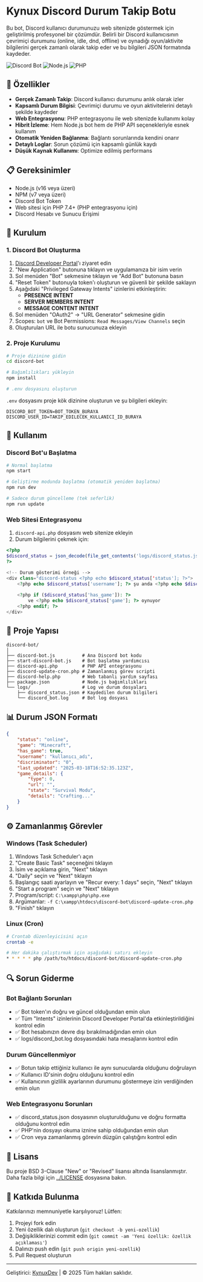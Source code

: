 # Kynux Discord Durum Takip Botu

Bu bot, Discord kullanıcı durumunuzu web sitenizde göstermek için geliştirilmiş profesyonel bir çözümdür. Belirli bir Discord kullanıcısının çevrimiçi durumunu (online, idle, dnd, offline) ve oynadığı oyun/aktivite bilgilerini gerçek zamanlı olarak takip eder ve bu bilgileri JSON formatında kaydeder.

![Discord Bot](https://img.shields.io/badge/Discord-Bot-7289DA?style=for-the-badge&logo=discord&logoColor=white)
![Node.js](https://img.shields.io/badge/Node.js-v16+-339933?style=for-the-badge&logo=node.js&logoColor=white)
![PHP](https://img.shields.io/badge/PHP-Integration-777BB4?style=for-the-badge&logo=php&logoColor=white)

## 🌟 Özellikler

- **Gerçek Zamanlı Takip**: Discord kullanıcı durumunu anlık olarak izler
- **Kapsamlı Durum Bilgisi**: Çevrimiçi durumu ve oyun aktivitelerini detaylı şekilde kaydeder
- **Web Entegrasyonu**: PHP entegrasyonu ile web sitenizde kullanımı kolay
- **Hibrit İzleme**: Hem Node.js bot hem de PHP API seçenekleriyle esnek kullanım
- **Otomatik Yeniden Bağlanma**: Bağlantı sorunlarında kendini onarır
- **Detaylı Loglar**: Sorun çözümü için kapsamlı günlük kaydı
- **Düşük Kaynak Kullanımı**: Optimize edilmiş performans

## 📋 Gereksinimler

- Node.js (v16 veya üzeri)
- NPM (v7 veya üzeri)
- Discord Bot Token
- Web sitesi için PHP 7.4+ (PHP entegrasyonu için)
- Discord Hesabı ve Sunucu Erişimi

## 🔧 Kurulum

### 1. Discord Bot Oluşturma

1. [Discord Developer Portal](https://discord.com/developers/applications)'ı ziyaret edin
2. "New Application" butonuna tıklayın ve uygulamanıza bir isim verin
3. Sol menüden "Bot" sekmesine tıklayın ve "Add Bot" butonuna basın
4. "Reset Token" butonuyla token'ı oluşturun ve güvenli bir şekilde saklayın
5. Aşağıdaki "Privileged Gateway Intents" izinlerini etkinleştirin:
   - **PRESENCE INTENT**
   - **SERVER MEMBERS INTENT**
   - **MESSAGE CONTENT INTENT**
6. Sol menüden "OAuth2" → "URL Generator" sekmesine gidin
7. Scopes: `bot` ve Bot Permissions: `Read Messages/View Channels` seçin
8. Oluşturulan URL ile botu sunucunuza ekleyin

### 2. Proje Kurulumu

```bash
# Proje dizinine gidin
cd discord-bot

# Bağımlılıkları yükleyin
npm install

# .env dosyasını oluşturun
```

`.env` dosyasını proje kök dizinine oluşturun ve şu bilgileri ekleyin:

```
DISCORD_BOT_TOKEN=BOT_TOKEN_BURAYA
DISCORD_USER_ID=TAKIP_EDILECEK_KULLANICI_ID_BURAYA
```

## 🚀 Kullanım

### Discord Bot'u Başlatma

```bash
# Normal başlatma
npm start

# Geliştirme modunda başlatma (otomatik yeniden başlatma)
npm run dev

# Sadece durum güncelleme (tek seferlik)
npm run update
```

### Web Sitesi Entegrasyonu

1. `discord-api.php` dosyasını web sitenize ekleyin
2. Durum bilgilerini çekmek için:

```php
<?php
$discord_status = json_decode(file_get_contents('logs/discord_status.json'), true);
?>

<!-- Durum gösterimi örneği -->
<div class="discord-status <?php echo $discord_status['status']; ?>">
    <?php echo $discord_status['username']; ?> şu anda <?php echo $discord_status['status']; ?> durumunda
    
    <?php if ($discord_status['has_game']): ?>
        ve <?php echo $discord_status['game']; ?> oynuyor
    <?php endif; ?>
</div>
```

## 📁 Proje Yapısı

```
discord-bot/
│
├── discord-bot.js          # Ana Discord bot kodu
├── start-discord-bot.js    # Bot başlatma yardımcısı
├── discord-api.php         # PHP API entegrasyonu
├── discord-update-cron.php # Zamanlanmış görev scripti
├── discord-help.php        # Web tabanlı yardım sayfası
├── package.json            # Node.js bağımlılıkları
└── logs/                   # Log ve durum dosyaları
    ├── discord_status.json # Kaydedilen durum bilgileri
    └── discord_bot.log     # Bot log dosyası
```

## 📊 Durum JSON Formatı

```json
{
    "status": "online",
    "game": "Minecraft",
    "has_game": true,
    "username": "kullanıcı_adı",
    "discriminator": "0",
    "last_updated": "2025-03-18T16:52:35.123Z",
    "game_details": {
        "type": 0,
        "url": "",
        "state": "Survival Modu",
        "details": "Crafting..."
    }
}
```

## ⚙️ Zamanlanmış Görevler

### Windows (Task Scheduler)

1. Windows Task Scheduler'ı açın
2. "Create Basic Task" seçeneğini tıklayın
3. İsim ve açıklama girin, "Next" tıklayın
4. "Daily" seçin ve "Next" tıklayın
5. Başlangıç saati ayarlayın ve "Recur every: 1 days" seçin, "Next" tıklayın
6. "Start a program" seçin ve "Next" tıklayın
7. Program/script: `C:\xampp\php\php.exe`
8. Argümanlar: `-f C:\xampp\htdocs\discord-bot\discord-update-cron.php`
9. "Finish" tıklayın

### Linux (Cron)

```bash
# Crontab düzenleyicisini açın
crontab -e

# Her dakika çalıştırmak için aşağıdaki satırı ekleyin
* * * * * php /path/to/htdocs/discord-bot/discord-update-cron.php
```

## 🔍 Sorun Giderme

### Bot Bağlantı Sorunları
- ✅ Bot token'ın doğru ve güncel olduğundan emin olun
- ✅ Tüm "Intents" izinlerinin Discord Developer Portal'da etkinleştirildiğini kontrol edin
- ✅ Bot hesabınızın devre dışı bırakılmadığından emin olun
- ✅ logs/discord_bot.log dosyasındaki hata mesajlarını kontrol edin

### Durum Güncellenmiyor
- ✅ Botun takip ettiğiniz kullanıcı ile aynı sunucularda olduğunu doğrulayın
- ✅ Kullanıcı ID'sinin doğru olduğunu kontrol edin
- ✅ Kullanıcının gizlilik ayarlarının durumunu göstermeye izin verdiğinden emin olun

### Web Entegrasyonu Sorunları
- ✅ discord_status.json dosyasının oluşturulduğunu ve doğru formatta olduğunu kontrol edin
- ✅ PHP'nin dosyayı okuma iznine sahip olduğundan emin olun
- ✅ Cron veya zamanlanmış görevin düzgün çalıştığını kontrol edin

## 📄 Lisans

Bu proje BSD 3-Clause "New" or "Revised" lisansı altında lisanslanmıştır. Daha fazla bilgi için [../LICENSE](../LICENSE) dosyasına bakın.

## 🤝 Katkıda Bulunma

Katkılarınızı memnuniyetle karşılıyoruz! Lütfen:

1. Projeyi fork edin
2. Yeni özellik dalı oluşturun (`git checkout -b yeni-ozellik`)
3. Değişikliklerinizi commit edin (`git commit -am 'Yeni özellik: özellik açıklaması'`)
4. Dalınızı push edin (`git push origin yeni-ozellik`)
5. Pull Request oluşturun

---

Geliştirici: [KynuxDev](https://github.com/kynux.dev) | © 2025 Tüm hakları saklıdır.
